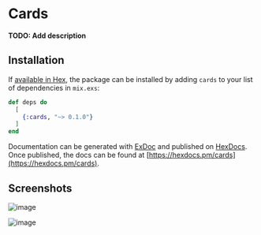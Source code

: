 # Cards

**TODO: Add description**

## Installation

If [available in Hex](https://hex.pm/docs/publish), the package can be installed
by adding `cards` to your list of dependencies in `mix.exs`:

```elixir
def deps do
  [
    {:cards, "~> 0.1.0"}
  ]
end
```

Documentation can be generated with [ExDoc](https://github.com/elixir-lang/ex_doc)
and published on [HexDocs](https://hexdocs.pm). Once published, the docs can
be found at [https://hexdocs.pm/cards](https://hexdocs.pm/cards).


## Screenshots

![image](https://github.com/mrnaeemdev/Cards-in-Elixir/assets/90679573/3417b5eb-1544-475b-8200-0de3e1e5b30a)



![image](https://github.com/mrnaeemdev/Cards-in-Elixir/assets/90679573/030293a4-6470-4ccf-b3f1-d1032c766553)

